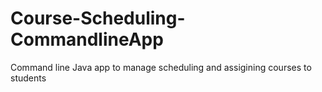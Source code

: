 # Course-Scheduling-CommandlineApp
Command line Java app to manage scheduling and assigining courses to students
